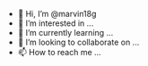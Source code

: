 - 👋 Hi, I’m @marvin18g
- 👀 I’m interested in ...
- 🌱 I’m currently learning ...
- 💞️ I’m looking to collaborate on ...
- 📫 How to reach me ...

<!---
marvin18g/marvin18g is a ✨ special ✨ repository because its `README.md` (this file) appears on your GitHub profile.
You can click the Preview link to take a look at your changes.
--->
